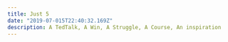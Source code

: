 ```yaml
---
title: Just 5
date: "2019-07-015T22:40:32.169Z"
description: A TedTalk, A Win, A Struggle, A Course, An inspiration
---
```

